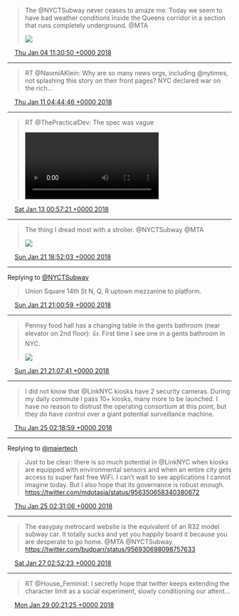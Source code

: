 > The @NYCTSubway never ceases to amaze me. Today we seem to have bad weather conditions inside the Queens corridor in a section that runs completely underground. @MTA 
> 
> ![](media/948879388531216384-DSsYxPkVMAEBYET.jpg)

<img src="media/tweet.ico" width="12" /> [Thu Jan 04 11:30:50 +0000 2018](https://twitter.com/maiertech/status/948879388531216384)

----

> RT @NaomiAKlein: Why are so many news orgs, including @nytimes, not splashing this story on their front pages? NYC declared war on the rich…

<img src="media/tweet.ico" width="12" /> [Thu Jan 11 04:44:46 +0000 2018](https://twitter.com/maiertech/status/951313915790741504)

----

> RT @ThePracticalDev: The spec was vague 
> 
> <video controls><source src="media/951981457215574017-DTR60FiV4AANyoQ.mp4">Your browser does not support the video tag.</video>

<img src="media/tweet.ico" width="12" /> [Sat Jan 13 00:57:21 +0000 2018](https://twitter.com/maiertech/status/951981457215574017)

----

> The thing I dread most with a stroller.  @NYCTSubway @MTA 
> 
> ![](media/955151017322188800-DUFgyAiVoAAbLF0.jpg)

<img src="media/tweet.ico" width="12" /> [Sun Jan 21 18:52:03 +0000 2018](https://twitter.com/maiertech/status/955151017322188800)

----

Replying to [@NYCTSubway](https://twitter.com/NYCTSubway/status/955152581411647488)

> Union Square 14th St N, Q, R uptown mezzanine to platform.

<img src="media/tweet.ico" width="12" /> [Sun Jan 21 21:00:59 +0000 2018](https://twitter.com/maiertech/status/955183466500501506)

----

> Pennsy food hall has a changing table in the gents bathroom (near elevator on 2nd floor): 👍. First time I see one in a gents bathroom in NYC. 
> 
> ![](media/955185154116464641-DUF_0n9WkAAv7qO.jpg)

<img src="media/tweet.ico" width="12" /> [Sun Jan 21 21:07:41 +0000 2018](https://twitter.com/maiertech/status/955185154116464641)

----

> I did not know that @LinkNYC kiosks have 2 security cameras. During my daily commute I pass 10+ kiosks, many more to be launched. I have no reason to distrust the operating consortium at this point, but they do have control over a giant potential surveillance machine.

<img src="media/tweet.ico" width="12" /> [Thu Jan 25 02:18:59 +0000 2018](https://twitter.com/maiertech/status/956350658340380672)

----

Replying to [@maiertech](https://twitter.com/maiertech/status/956350658340380672)

> Just to be clear: there is so much potential in @LinkNYC when kiosks are equipped with environmental sensors and when an entire city gets access to super fast free WiFi. I can’t wait to see applications I cannot imagine today. But I also hope that its governance is robust enough. https://twitter.com/mdotasia/status/956350658340380672

<img src="media/tweet.ico" width="12" /> [Thu Jan 25 02:31:06 +0000 2018](https://twitter.com/maiertech/status/956353704512446464)

----

> The easypay metrocard website is the equivalent of an R32 model subway car. It totally sucks and yet you happily board it because you are desperate to go home. @MTA @NYCTSubway https://twitter.com/budparr/status/956930698098757633

<img src="media/tweet.ico" width="12" /> [Sat Jan 27 02:52:23 +0000 2018](https://twitter.com/maiertech/status/957083838160756736)

----

> RT @House_Feminist: I secretly hope that twitter keeps extending the character limit as a social experiment, slowly conditioning our attent…

<img src="media/tweet.ico" width="12" /> [Mon Jan 29 00:21:25 +0000 2018](https://twitter.com/maiertech/status/957770624088371201)